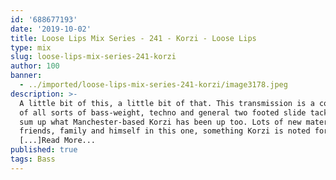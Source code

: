 ```yaml
---
id: '688677193'
date: '2019-10-02'
title: Loose Lips Mix Series - 241 - Korzi - Loose Lips
type: mix
slug: loose-lips-mix-series-241-korzi
author: 100
banner:
  - ../imported/loose-lips-mix-series-241-korzi/image3178.jpeg
description: >-
  A little bit of this, a little bit of that. This transmission is a compilation
  of all sorts of bass-weight, techno and general two footed slide tackles that
  sum up what Manchester-based Korzi has been up too. Lots of new material from
  friends, family and himself in this one, something Korzi is noted for as
  [...]Read More...
published: true
tags: Bass
---
```

